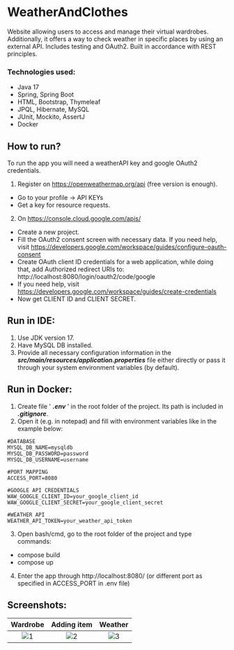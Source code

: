 # WeatherAndClothes

Website allowing users to access and manage their
virtual wardrobes. Additionally, it offers a way
to check weather in specific places by using an
external API. Includes testing and OAuth2.
Built in accordance with REST principles.

### Technologies used:
- Java 17
- Spring, Spring Boot
- HTML, Bootstrap, Thymeleaf
- JPQL, Hibernate, MySQL
- JUnit, Mockito, AssertJ
- Docker

## How to run? 
To run the app you will need a weatherAPI key and google OAuth2 credentials. 
1. Register on https://openweathermap.org/api (free version is enough).
- Go to your profile -> API KEYs
- Get a key for resource requests.
2. On https://console.cloud.google.com/apis/
- Create a new project.
- Fill the OAuth2 consent screen with necessary data. If you need help, visit https://developers.google.com/workspace/guides/configure-oauth-consent
- Create OAuth client ID credentials for a web application, while doing that, add Authorized redirect URIs to: http://localhost:8080/login/oauth2/code/google <br>
- If you need help, visit https://developers.google.com/workspace/guides/create-credentials
- Now get CLIENT ID and CLIENT SECRET.


## Run in IDE:
1. Use JDK version 17.
2. Have MySQL DB installed.
3. Provide all necessary configuration information in the <b><i>src/main/resources/application.properties</i></b> file either directly or pass it through your system environment variables (by default).

## Run in Docker:
1. Create file ' <b><i>.env</i></b> ' in the root folder of the project. Its path is included in <b><i>.gitignore</i></b>.
2. Open it (e.g. in notepad) and fill with environment variables like in the example below:

```dotenv
#DATABASE
MYSQL_DB_NAME=mysqldb
MYSQL_DB_PASSWORD=password
MYSQL_DB_USERNAME=username

#PORT MAPPING
ACCESS_PORT=8080

#GOOGLE API CREDENTIALS
WAW_GOOGLE_CLIENT_ID=your_google_client_id
WAW_GOOGLE_CLIENT_SECRET=your_google_client_secret

#WEATHER API
WEATHER_API_TOKEN=your_weather_api_token

```

3. Open bash/cmd, go to the root folder of the project and type commands: 
- compose build
- compose up
4. Enter the app through http://localhost:8080/ (or different port as specified in ACCESS_PORT in .env file)


## Screenshots:

|                          Wardrobe                           |                         Adding item                         |                           Weather                           |
|:-----------------------------------------------------------:|:-----------------------------------------------------------:|:-----------------------------------------------------------:|
| ![1](src/main/resources/static/images/git_repository/1.png) | ![2](src/main/resources/static/images/git_repository/2.png) | ![3](src/main/resources/static/images/git_repository/3.png) |
